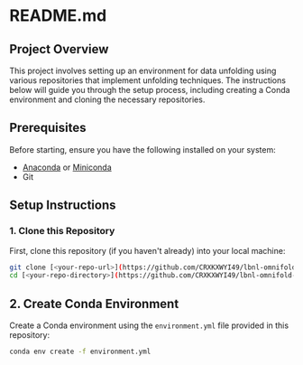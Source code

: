 # README.md

## Project Overview

This project involves setting up an environment for data unfolding using various repositories that implement unfolding techniques. The instructions below will guide you through the setup process, including creating a Conda environment and cloning the necessary repositories.

## Prerequisites

Before starting, ensure you have the following installed on your system:

- [Anaconda](https://www.anaconda.com/products/distribution) or [Miniconda](https://docs.conda.io/en/latest/miniconda.html)
- Git

## Setup Instructions

### 1. Clone this Repository

First, clone this repository (if you haven't already) into your local machine:

```bash
git clone [<your-repo-url>](https://github.com/CRXKXWYI49/lbnl-omnifold-testing.git)
cd [<your-repo-directory>](https://github.com/CRXKXWYI49/lbnl-omnifold-testing.git)
```

## 2. Create Conda Environment

Create a Conda environment using the `environment.yml` file provided in this repository:

```bash
conda env create -f environment.yml

